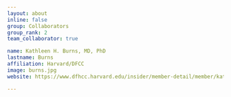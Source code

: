```yaml
---
layout: about
inline: false
group: Collaborators
group_rank: 2
team_collaborator: true

name: Kathleen H. Burns, MD, PhD
lastname: Burns
affiliation: Harvard/DFCC
image: burns.jpg
website: https://www.dfhcc.harvard.edu/insider/member-detail/member/kathleen-h-burns-md-phd/

---
```

